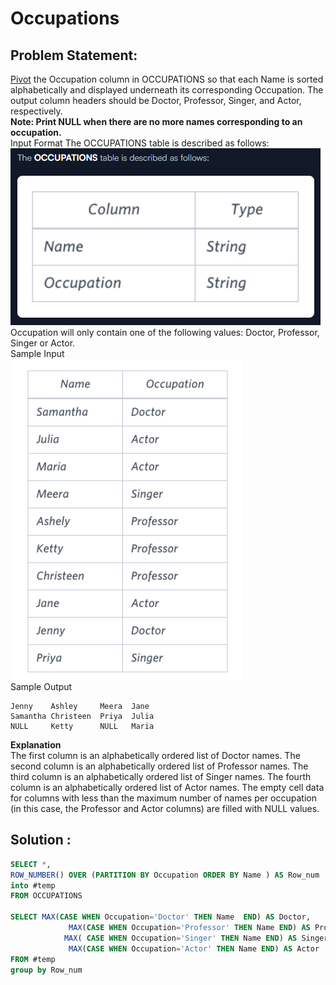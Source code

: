 # Occupations

## Problem Statement:
[Pivot](https://en.wikipedia.org/wiki/Pivot_table) the Occupation column in OCCUPATIONS so that each Name is sorted alphabetically and displayed underneath its corresponding Occupation. The output column headers should be Doctor, Professor, Singer, and Actor, respectively.<br>
**Note: Print NULL when there are no more names corresponding to an occupation.**
<br> Input Format
The OCCUPATIONS table is described as follows:<br>
![](./Images/Occupation.PNG)<br>
Occupation will only contain one of the following values: Doctor, Professor, Singer or Actor.<br>
Sample Input<br>
![](./Images/Occupation_Input1.PNG)<br>
Sample Output
```
Jenny    Ashley     Meera  Jane
Samantha Christeen  Priya  Julia
NULL     Ketty      NULL   Maria
```

**Explanation**<br>
The first column is an alphabetically ordered list of Doctor names.
The second column is an alphabetically ordered list of Professor names.
The third column is an alphabetically ordered list of Singer names.
The fourth column is an alphabetically ordered list of Actor names.
The empty cell data for columns with less than the maximum number of names per occupation (in this case, the Professor and Actor columns) are filled with NULL values.

## Solution :
``` SQL
SELECT *,
ROW_NUMBER() OVER (PARTITION BY Occupation ORDER BY Name ) AS Row_num
into #temp
FROM OCCUPATIONS

SELECT MAX(CASE WHEN Occupation='Doctor' THEN Name  END) AS Doctor,
             MAX(CASE WHEN Occupation='Professor' THEN Name END) AS Professor,
            MAX( CASE WHEN Occupation='Singer' THEN Name END) AS Singer,
             MAX(CASE WHEN Occupation='Actor' THEN Name END) AS Actor
FROM #temp
group by Row_num
```
